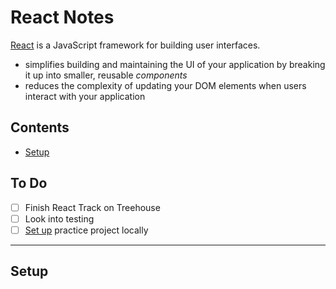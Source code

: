 # React Notes
[React](https://reactjs.org/) is a JavaScript framework for building user interfaces.
- simplifies building and maintaining the UI of your application by breaking it up into smaller, reusable *components*
- reduces the complexity of updating your DOM elements when users interact with your application

## Contents
- [Setup](#setup)


## To Do
- [ ] Finish React Track on Treehouse
- [ ] Look into testing
- [ ] [Set up](https://teamtreehouse.com/library/add-react-to-a-project) practice project locally
_______________

## Setup
